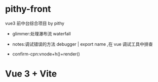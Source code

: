 # pithy-front

vue3 前中台综合项目
by pithy

- glimmer:处理瀑布流 waterfall

- notes:调试错误的方法 debugger | export name ,在 vue 调试工具中排查

* confirm-cpn:vnode+h()+render()

# Vue 3 + Vite

